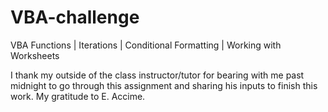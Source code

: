 # VBA-challenge
VBA Functions | Iterations | Conditional Formatting | Working with Worksheets


I thank my outside of the class instructor/tutor for bearing with me past midnight to go through this assignment and sharing his inputs to finish this work. My gratitude to E. Accime.